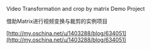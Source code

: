 Video Transformation and crop by matrix Demo Project  

借助Matrix进行视频变换与裁剪的实例项目

[http://my.oschina.net/u/1403288/blog/634051](http://my.oschina.net/u/1403288/blog/634051)